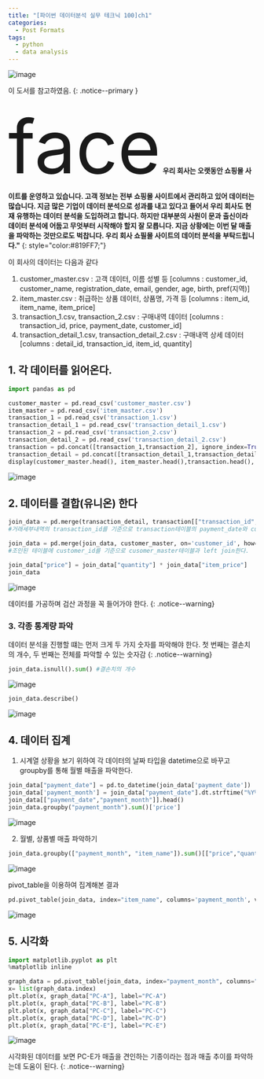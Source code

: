 ```yaml
---
title: "[파이썬 데이터분석 실무 테크닉 100]ch1"
categories:
  - Post Formats
tags:
  - python
  - data analysis
---
```


![image](https://user-images.githubusercontent.com/56333934/93761301-88221000-fc48-11ea-954a-30257f36e227.png)

이 도서를 참고하였음.
{: .notice--primary }

<span class="material-icons" style='font-size:150px;'>face</span>
**우리 회사는 오랫동안 쇼핑몰 사이트를 운영하고 있습니다. 고객 정보는 전부 쇼핑몰 사이트에서 관리하고 있어 데이터는 많습니다. 지금 많은 기업이 데이터 분석으로 성과를 내고 있다고 들어서 우리 회사도 현재 유행하는 데이터 분석을 도입하려고 합니다. 하지만 대부분의 사원이 문과 출신이라 데이터 분석에 어둡고 무엇부터 시작해야 할지 잘 모릅니다. 지금 상황에는 이번 달 매출을 파악하는 것만으로도 벅찹니다. 우리 회사 쇼필몰 사이트의 데이터 분석을 부탁드립니다."**
{: style="color:#819FF7;"}

이 회사의 데이터는 다음과 같다
1. customer_master.csv : 고객 데이터, 이름 성별 등 [columns : customer_id, customer_name, registration_date, email, gender, age, birth, pref(지역)]
2. item_master.csv : 취급하는 상품 데이터, 상품명, 가격 등 [columns : item_id, item_name, item_price]
3. transaction_1.csv, transaction_2.csv : 구매내역 데이터 [columns : transaction_id, price, payment_date, customer_id]
4. transaction_detail_1.csv, transaction_detail_2.csv : 구매내역 상세 데이터 [columns : detail_id, transaction_id, item_id, quantity]

## 1. 각 데이터를 읽어온다.
```python
import pandas as pd

customer_master = pd.read_csv('customer_master.csv')
item_master = pd.read_csv('item_master.csv')
transaction_1 = pd.read_csv('transaction_1.csv')
transaction_detail_1 = pd.read_csv('transaction_detail_1.csv')
transaction_2 = pd.read_csv('transaction_2.csv')
transaction_detail_2 = pd.read_csv('transaction_detail_2.csv')
transaction = pd.concat([transaction_1,transaction_2], ignore_index=True)
transaction_detail = pd.concat([transaction_detail_1,transaction_detail_2],ignore_index=True)
display(customer_master.head(), item_master.head(),transaction.head(), transaction_detail.head())
```
![image](https://user-images.githubusercontent.com/56333934/93763047-ae957a80-fc4b-11ea-83ce-3cd2c69ddece.png)


## 2. 데이터를 결합(유니온) 한다
```python
join_data = pd.merge(transaction_detail, transaction[["transaction_id","payment_date", "customer_id"]], on='transaction_id', how='left')
#거래세부내역의 transaction_id를 기준으로 transaction테이블의 payment_date와 customer_id 열을 left join한다.

join_data = pd.merge(join_data, customer_master, on='customer_id', how='left')
#조인된 테이블에 customer_id를 기준으로 cusomer_master테이블과 left join한다.

join_data["price"] = join_data["quantity"] * join_data["item_price"]
join_data
```
![image](https://user-images.githubusercontent.com/56333934/93763385-501ccc00-fc4c-11ea-9086-95d1696aba8d.png)

데이터를 가공하며 검산 과정을 꼭 들어가야 한다.
{: .notice--warning}

### 3. 각종 통계량 파악

데이터 분석을 진행할 떄는 먼저 크게 두 가지 숫자를 파악해야 한다. 첫 번째는 결손치의 개수, 두 번째는 전체를 파악할 수 있는 숫자감
{: .notice--warning}

```python
join_data.isnull().sum() #결손치의 개수
```
![image](https://user-images.githubusercontent.com/56333934/93763846-1d270800-fc4d-11ea-9d36-d8b5dcc5bc48.png)

```python
join_data.describe()
```
![image](https://user-images.githubusercontent.com/56333934/93763951-3f208a80-fc4d-11ea-847b-50699932fd38.png)

## 4. 데이터 집계
1. 시계열 상황을 보기 위하여 각 데이터의 날짜 타입을 datetime으로 바꾸고 groupby를 통해 월별 매출을 파악한다.
```python
join_data["payment_date"] = pd.to_datetime(join_data['payment_date'])
join_data['payment_month'] = join_data["payment_date"].dt.strftime("%Y%m")
join_data[["payment_date","payment_month"]].head()
join_data.groupby("payment_month").sum()['price']
```
![image](https://user-images.githubusercontent.com/56333934/93764345-e56c9000-fc4d-11ea-8310-223d7183b673.png)

2. 월별, 상품별 매출 파악하기
```python
join_data.groupby(["payment_month", "item_name"]).sum()[["price","quantity"]]
```
![image](https://user-images.githubusercontent.com/56333934/93764544-472cfa00-fc4e-11ea-98f3-9625496b5eca.png)

pivot_table을 이용하여 집계해본 결과
```python
pd.pivot_table(join_data, index="item_name", columns='payment_month', values=["price","quantity"], aggfunc='sum')
```
![image](https://user-images.githubusercontent.com/56333934/93764659-7479a800-fc4e-11ea-95ee-d8df1a2b07de.png)

## 5. 시각화
```python
import matplotlib.pyplot as plt
%matplotlib inline

graph_data = pd.pivot_table(join_data, index="payment_month", columns="item_name", values="price", aggfunc='sum')
x= list(graph_data.index)
plt.plot(x, graph_data["PC-A"], label="PC-A")
plt.plot(x, graph_data["PC-B"], label="PC-B")
plt.plot(x, graph_data["PC-C"], label="PC-C")
plt.plot(x, graph_data["PC-D"], label="PC-D")
plt.plot(x, graph_data["PC-E"], label="PC-E")
```
![image](https://user-images.githubusercontent.com/56333934/93764765-aa1e9100-fc4e-11ea-8027-b2311f1cd3b9.png)

시각화된 데이터를 보면 PC-E가 매출을 견인하는 기종이라는 점과 매출 추이를 파악하는데 도움이 된다.
{: .notice--warning}
